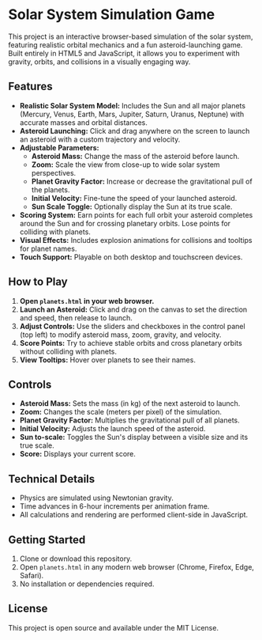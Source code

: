 # Solar System Simulation Game

This project is an interactive browser-based simulation of the solar system, featuring realistic orbital mechanics and a fun asteroid-launching game. Built entirely in HTML5 and JavaScript, it allows you to experiment with gravity, orbits, and collisions in a visually engaging way.

## Features

- **Realistic Solar System Model:** Includes the Sun and all major planets (Mercury, Venus, Earth, Mars, Jupiter, Saturn, Uranus, Neptune) with accurate masses and orbital distances.
- **Asteroid Launching:** Click and drag anywhere on the screen to launch an asteroid with a custom trajectory and velocity.
- **Adjustable Parameters:**
  - **Asteroid Mass:** Change the mass of the asteroid before launch.
  - **Zoom:** Scale the view from close-up to wide solar system perspectives.
  - **Planet Gravity Factor:** Increase or decrease the gravitational pull of the planets.
  - **Initial Velocity:** Fine-tune the speed of your launched asteroid.
  - **Sun Scale Toggle:** Optionally display the Sun at its true scale.
- **Scoring System:** Earn points for each full orbit your asteroid completes around the Sun and for crossing planetary orbits. Lose points for colliding with planets.
- **Visual Effects:** Includes explosion animations for collisions and tooltips for planet names.
- **Touch Support:** Playable on both desktop and touchscreen devices.

## How to Play

1. **Open `planets.html` in your web browser.**
2. **Launch an Asteroid:** Click and drag on the canvas to set the direction and speed, then release to launch.
3. **Adjust Controls:** Use the sliders and checkboxes in the control panel (top left) to modify asteroid mass, zoom, gravity, and velocity.
4. **Score Points:** Try to achieve stable orbits and cross planetary orbits without colliding with planets.
5. **View Tooltips:** Hover over planets to see their names.

## Controls

- **Asteroid Mass:** Sets the mass (in kg) of the next asteroid to launch.
- **Zoom:** Changes the scale (meters per pixel) of the simulation.
- **Planet Gravity Factor:** Multiplies the gravitational pull of all planets.
- **Initial Velocity:** Adjusts the launch speed of the asteroid.
- **Sun to-scale:** Toggles the Sun's display between a visible size and its true scale.
- **Score:** Displays your current score.

## Technical Details

- Physics are simulated using Newtonian gravity.
- Time advances in 6-hour increments per animation frame.
- All calculations and rendering are performed client-side in JavaScript.

## Getting Started

1. Clone or download this repository.
2. Open `planets.html` in any modern web browser (Chrome, Firefox, Edge, Safari).
3. No installation or dependencies required.

## License

This project is open source and available under the MIT License.
